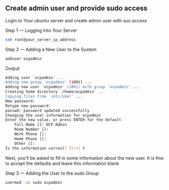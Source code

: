 
## Create admin user and provide sudo access

Login to Your ubuntu server and create admin user with suo access

Step 1 — Logging Into Your Server

```sh
ssh root@your_server_ip_address
```

Step 2 — Adding a New User to the System

```sh
adduser ocpadmin
```

Output

```sh
Adding user `ocpadmin' ...
Adding new group `ocpadmin' (1001) ...
Adding new user `ocpadmin' (1001) with group `ocpadmin' ...
Creating home directory `/home/ocpadmin' ...
Copying files from `/etc/skel' ...
New password: 
Retype new password: 
passwd: password updated successfully
Changing the user information for ocpadmin
Enter the new value, or press ENTER for the default
	Full Name []: OCP Admin
	Room Number []: 
	Work Phone []: 
	Home Phone []: 
	Other []: 
Is the information correct? [Y/n] Y
```

Next, you’ll be asked to fill in some information about the new user. It is fine to accept the defaults and leave this information blank

Step 3 — Adding the User to the sudo Group

```sh
usermod -aG sudo ocpadmin 
```
